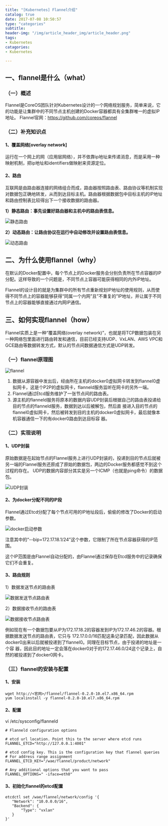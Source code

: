 ```yaml
---
title: "[Kubernetes] Flannel介绍"
catalog: true
date: 2017-07-08 10:50:57
type: "categories"
subtitle:
header-img: "/img/article_header_img/article_header.png"
tags:
- Kubernetes
catagories:
- Kubernetes

---
```


## 一、flannel是什么（what）

### （一）概述

Flannel是CoreOS团队针对Kubernetes设计的一个网络规划服务，简单来说，它的功能是让集群中的不同节点主机创建的Docker容器都具有全集群唯一的虚拟IP地址。
Flannel官网：https://github.com/coreos/flannel

### （二）补充知识点

#### **1、覆盖网络[overlay network]**

运行在一个网上的网（应用层网络），并不依靠ip地址来传递消息，而是采用一种映射机制，把ip地址和identifiers做映射来资源定位。

#### **2、路由**

互联网是由路由器连接的网络组合而成，路由器按照路由表、路由协议等机制实现对数据包正确地转发，从而到达目标主机。路由器根据数据包中目标主机的IP地址和路由控制表比较得出下一个接收数据的路由器。

**1）静态路由：事先设置好路由器和主机中的路由表信息。** 

 ![静态路由](/img/article/flannel/静态路由.png)

**2）动态路由：让路由协议在运行中自动修改并设置路由表信息。**

![动态路由](/img/article/flannel/动态路由.png)

## 二、为什么使用flannel（why）

在默认的Docker配置中，每个节点上的Docker服务会分别负责所在节点容器的IP分配。这样导致的一个问题是，不同节点上容器可能获得相同的内外IP地址。

Flannel的设计目的就是为集群中的所有节点重新规划IP地址的使用规则，从而使得不同节点上的容器能够获得“同属一个内网”且”不重复的”IP地址，并让属于不同节点上的容器能够直接通过内网IP通信。

## 三、如何实现flannel（how）

Flannel实质上是一种“覆盖网络(overlay network)”，也就是将TCP数据包装在另一种网络包里面进行路由转发和通信，目前已经支持UDP、VxLAN、AWS VPC和GCE路由等数据转发方式，默认的节点间数据通信方式是UDP转发。

### （一）flannel原理图

![flannel](/img/article\flannel\flannel.png)

1. 数据从源容器中发出后，经由所在主机的docker0虚拟网卡转发到flannel0虚拟网卡，这是个P2P的虚拟网卡，flanneld服务监听在网卡的另外一端。
2. Flannel通过Etcd服务维护了一张节点间的路由表。
3. 源主机的flanneld服务将原本的数据内容UDP封装后根据自己的路由表投递给目的节点的flanneld服务，数据到达以后被解包，然后直 接进入目的节点的flannel0虚拟网卡，然后被转发到目的主机的docker0虚拟网卡，最后就像本机容器通信一下的有docker0路由到达目标容 器。

### （二）实现说明

#### **1、UDP封装**

原始数据是在起始节点的Flannel服务上进行UDP封装的，投递到目的节点后就被另一端的Flannel服务还原成了原始的数据包，两边的Docker服务都感觉不到这个过程的存在。 UDP的数据内容部分其实是另一个ICMP（也就是ping命令）的数据包。

![UDP封装](/img/article/flannel/UDP封装.png)

#### **2、为docker分配不同的IP段**

Flannel通过Etcd分配了每个节点可用的IP地址段后，偷偷的修改了Docker的启动参数。

![docker启动参数](/img/article/flannel/docker启动参数.png)

注意其中的“--bip=172.17.18.1/24”这个参数，它限制了所在节点容器获得的IP范围。

这个IP范围是由Flannel自动分配的，由Flannel通过保存在Etcd服务中的记录确保它们不会重复。

#### **3、路由规则**

1）数据发送节点的路由表 

![数据发送节点路由表](/img/article/flannel/数据发送节点路由表.png)

2）数据接收节点的路由表 

![数据接收节点路由表](/img/article/flannel/数据接收节点路由表.png)

例如现在有一个数据包要从IP为172.17.18.2的容器发到IP为172.17.46.2的容器。根据数据发送节点的路由表，它只与 172.17.0.0/16匹配这条记录匹配，因此数据从docker0出来以后就被投递到了flannel0。同理在目标节点，由于投递的地址是一个容 器，因此目的地址一定会落在docker0对于的172.17.46.0/24这个记录上，自然的被投递到了docker0网卡。

### （三）flannel的安装与配置
#### **1、安装**
```
wget http://<官网>/flannel/flannel-0.2.0-10.el7.x86_64.rpm
yum localinstall -y flannel-0.2.0-10.el7.x86_64.rpm
```
#### **2、配置**
vi /etc/sysconfig/flanneld
```shell
# Flanneld configuration options
 
# etcd url location. Point this to the server where etcd runs
FLANNEL_ETCD="http://127.0.0.1:4001"
  
# etcd config key. This is the configuration key that flannel queries
# For address range assignment
FLANNEL_ETCD_KEY="/wae/flannel/product/network"
  
# Any additional options that you want to pass
FLANNEL_OPTIONS=" -iface=eth0"
```
#### **3、初始化flannel的etcd配置**
```
etcdctl set /wae/flannel/network/config '{
   "Network": "10.0.0.0/16",
   "Backend": {
       "Type": "vxlan"
   }
}'
```
